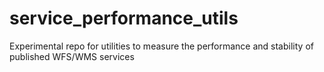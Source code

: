 # service_performance_utils
Experimental repo for utilities to measure the performance and stability of published WFS/WMS services
